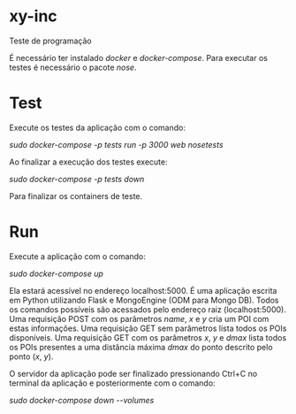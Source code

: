 # xy-inc
Teste de programação

É necessário ter instalado *docker* e *docker-compose*.
Para executar os testes é necessário o pacote *nose*.

# Test
Execute os testes da aplicação com o comando:

*sudo docker-compose -p tests run -p 3000 web nosetests*

Ao finalizar a execução dos testes execute:

*sudo docker-compose -p tests down*

Para finalizar os containers de teste.

# Run
Execute a aplicação com o comando:

*sudo docker-compose up*

Ela estará acessível no endereço localhost:5000.
É uma aplicação escrita em Python utilizando Flask e MongoEngine (ODM para Mongo DB).
Todos os comandos possíveis são acessados pelo endereço raiz (localhost:5000).
Uma requisição POST com os parâmetros *name*, *x* e *y* cria um POI com estas informações.
Uma requisição GET sem parâmetros lista todos os POIs disponíveis.
Uma requisição GET com os parâmetros *x*, *y* e *dmax* lista todos os POIs presentes a uma distância máxima *dmax* do ponto descrito pelo ponto (*x*, *y*).

O servidor da aplicação pode ser finalizado pressionando Ctrl+C no terminal da aplicação e posteriormente com o comando:

*sudo docker-compose down --volumes*
